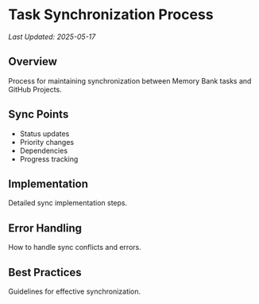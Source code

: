 # Task Synchronization Process
*Last Updated: 2025-05-17*

## Overview
Process for maintaining synchronization between Memory Bank tasks and GitHub Projects.

## Sync Points
- Status updates
- Priority changes
- Dependencies
- Progress tracking

## Implementation
Detailed sync implementation steps.

## Error Handling
How to handle sync conflicts and errors.

## Best Practices
Guidelines for effective synchronization.